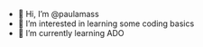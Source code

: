 - 👋 Hi, I’m @paulamass
- 👀 I’m interested in learning some coding basics
- 🌱 I’m currently learning ADO

<!---
paulamass/paulamass is a ✨ special ✨ repository because its `README.md` (this file) appears on your GitHub profile.
You can click the Preview link to take a look at your changes.
--->
